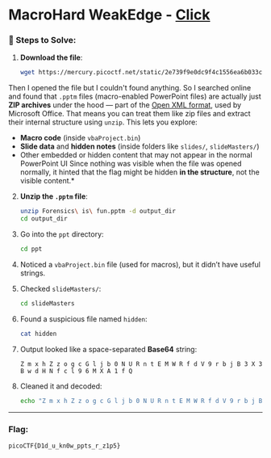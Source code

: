 #  MacroHard WeakEdge - [Click](https://play.picoctf.org/practice/challenge/130?category=4&page=4&search=)


### 🧪 Steps to Solve:

1. **Download the file**:

   ```bash
   wget https://mercury.picoctf.net/static/2e739f9e0dc9f4c1556ea6b033c3ec8e/Forensics%20is%20fun.pptm
   ```

Then I opened the file but I couldn't found anything. So I searched online and found that `.pptm` files (macro-enabled PowerPoint files) are actually just **ZIP archives** under the hood — part of the [Open XML format](https://en.wikipedia.org/wiki/Office_Open_XML), used by Microsoft Office.
That means you can treat them like zip files and extract their internal structure using `unzip`. This lets you explore:

* **Macro code** (inside `vbaProject.bin`)
* **Slide data** and **hidden notes** (inside folders like `slides/`, `slideMasters/`)
* Other embedded or hidden content that may not appear in the normal PowerPoint UI
Since nothing was visible when the file was opened normally, it hinted that the flag might be hidden **in the structure**, not the visible content.*


2. **Unzip the `.pptm` file**:

   ```bash
   unzip Forensics\ is\ fun.pptm -d output_dir
   cd output_dir
   ```

3. Go into the `ppt` directory:

   ```bash
   cd ppt
   ```

4. Noticed a `vbaProject.bin` file (used for macros), but it didn’t have useful strings.

5. Checked `slideMasters/`:

   ```bash
   cd slideMasters
   ```

6. Found a suspicious file named `hidden`:

   ```bash
   cat hidden
   ```

7. Output looked like a space-separated **Base64** string:

   ```
   Z m x h Z z o g c G l j b 0 N U R n t E M W R f d V 9 r b j B 3 X 3 B w d H N f c l 9 6 M X A 1 f Q
   ```

8. Cleaned it and decoded:

   ```bash
   echo "Z m x h Z z o g c G l j b 0 N U R n t E M W R f d V 9 r b j B 3 X 3 B w d H N f c l 9 6 M X A 1 f Q" | tr -d " " | base64 -d
   ```

---

### Flag:

```
picoCTF{D1d_u_kn0w_ppts_r_z1p5}
```


